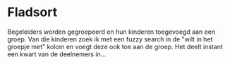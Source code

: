 # Fladsort
Begeleiders worden gegroepeerd en hun kinderen toegevoegd aan een groep. Van die kinderen zoek ik met een fuzzy search in de "wilt in het groepje met" kolom en voegt deze ook toe aan de groep. Het deelt instant een kwart van de deelnemers in...